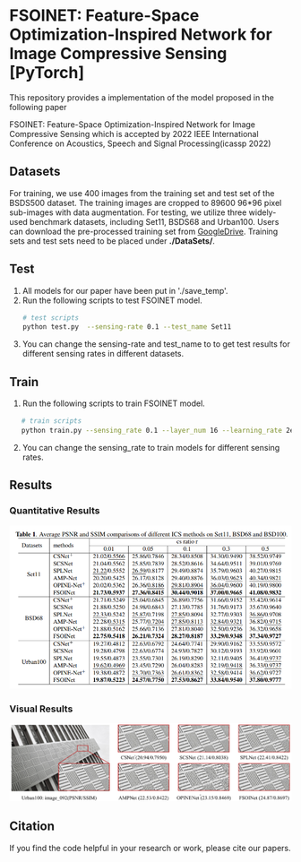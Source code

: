 # FSOINET: Feature-Space Optimization-Inspired Network for Image Compressive Sensing [PyTorch]

This repository provides a implementation of the model proposed  in the following paper

FSOINET: Feature-Space Optimization-Inspired Network for Image Compressive Sensing which is accepted by 2022 IEEE International Conference on Acoustics, Speech and Signal Processing(icassp 2022)

## Datasets
For training,  we use 400 images from the training set and test set of the BSDS500 dataset. The training images are cropped to 89600 96*96 pixel sub-images with data augmentation. For testing, we utilize three widely-used benchmark datasets, including Set11, BSDS68 and Urban100.
Users can download the pre-processed training set from [GoogleDrive](https://drive.google.com/file/d/1hELlT70R56KIM0VFMAylmRZ5n2IuOxiz/view?usp=sharing). Training sets and test sets need to be placed under **./DataSets/**.

## Test
1. All models for our paper have been put in './save_temp'.
2. Run the following scripts to test FSOINET model.
    ```bash
    # test scripts
    python test.py  --sensing-rate 0.1 --test_name Set11
    ```
3. You can change the sensing-rate and test_name to to get test results for different sensing rates in different datasets.

## Train
1. Run the following scripts to train FSOINET model.
 ```bash
    # train scripts
    python train.py --sensing_rate 0.1 --layer_num 16 --learning_rate 2e-4 --start_epoch 0 --epochs 100 --batch_size 32
 ```
2. You can change the sensing_rate to train models for different sensing rates.

## Results

### Quantitative Results

![Table_Results](./Figs/Table_Results.png)

### Visual Results

![visual_Results](./Figs/visual_Results.png)

## Citation
If you find the code helpful in your research or work, please cite our papers.


